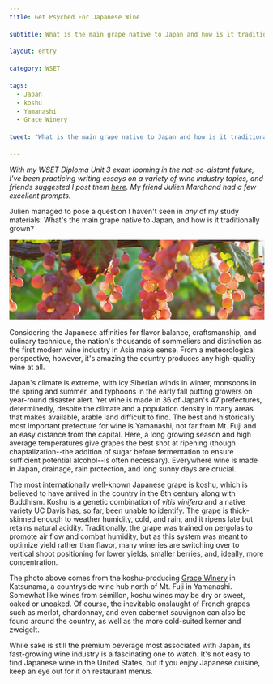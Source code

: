 ```yaml
---
title: Get Psyched For Japanese Wine

subtitle: What is the main grape native to Japan and how is it traditionally grown?

layout: entry

category: WSET

tags:
  - Japan
  - koshu
  - Yamanashi
  - Grace Winery

tweet: "What is the main grape native to Japan and how is it traditionally grown?"

---
```

_With my WSET Diploma Unit 3 exam looming in the not-so-distant future, I've been practicing writing essays on a variety of wine industry topics, and friends suggested I post them [here](http://stellenbauchery.com/blog/categories.html#wset). My friend Julien Marchand had a few excellent prompts._

Julien managed to pose a question I haven't seen in *any* of my study materials: What's the main grape native to Japan, and how is it traditionally grown?

![Koshu grapes from Grace Winery](/photos/koshu.jpg "Koshu grapes at Grace Winery")

Considering the Japanese affinities for flavor balance, craftsmanship, and culinary technique, the nation's thousands of sommeliers and distinction as the first modern wine industry in Asia make sense. From a meteorological perspective, however, it's amazing the country produces any high-quality wine at all. 

Japan's climate is extreme, with icy Siberian winds in winter, monsoons in the spring and summer, and typhoons in the early fall putting growers on year-round disaster alert. Yet wine is made in 36 of Japan's 47 prefectures, determinedly, despite the climate and a population density in many areas that makes available, arable land difficult to find. The best and historically most important prefecture for wine is Yamanashi, not far from Mt. Fuji and an easy distance from the capital. Here, a long growing season and high average temperatures give grapes the best shot at ripening (though chaptalization--the addition of sugar before fermentation to ensure sufficient potential alcohol--is often necessary). Everywhere wine is made in Japan, drainage, rain protection, and long sunny days are crucial.

The most internationally well-known Japanese grape is koshu, which is believed to have arrived in the country in the 8th century along with Buddhism. Koshu is a genetic combination of _vitis vinifera_ and a native variety UC Davis has, so far, been unable to identify. The grape is thick-skinned enough to weather humidity, cold, and rain, and it ripens late but retains natural acidity. Traditionally, the grape was trained on pergolas to promote air flow and combat humidity, but as this system was meant to optimize yield rather than flavor, many wineries are switching over to vertical shoot positioning for lower yields, smaller berries, and, ideally, more concentration. 

The photo above comes from the koshu-producing [Grace Winery](http://www.grace-wine.com/f-english/english.html) in Katsunama, a countryside wine hub north of Mt. Fuji in Yamanashi. Somewhat like wines from sémillon, koshu wines may be dry or sweet, oaked or unoaked. Of course, the inevitable onslaught of French grapes such as merlot, chardonnay, and even cabernet sauvignon can also be found around the country, as well as the more cold-suited kerner and zweigelt.

While sake is still the premium beverage most associated with Japan, its fast-growing wine industry is a fascinating one to watch. It's not easy to find Japanese wine in the United States, but if you enjoy Japanese cuisine, keep an eye out for it on restaurant menus.